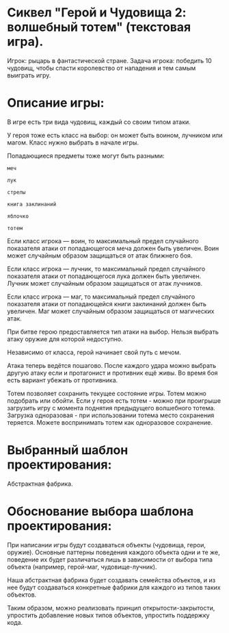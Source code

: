 # Сиквел "Герой и Чудовища 2: волшебный тотем" (текстовая игра).

Игрок: рыцарь в фантастической стране. Задача игрока: победить 10 чудовищ, чтобы спасти королевство от нападения и тем самым выиграть игру.


# Описание игры:

В игре есть три вида чудовищ, каждый со своим типом атаки.

У героя тоже есть класс на выбор: он может быть воином, лучником или магом. Класс нужно выбрать в начале игры.

Попадающиеся предметы тоже могут быть разными:

    меч

    лук

    стрелы

    книга заклинаний

    яблочко

    тотем

Если класс игрока — воин, то максимальный предел случайного показателя атаки от попадающегося меча должен быть увеличен. Воин может случайным образом защищаться от атак ближнего боя.

Если класс игрока — лучник, то максимальный предел случайного показателя атаки от попадающегося лука должен быть увеличен. Лучник может случайным образом защищаться от атак лучников.

Если класс игрока — маг, то максимальный предел случайного показателя атаки от попадающейся книги заклинаний должен быть увеличен. Маг может случайным образом защищаться от магических атак.

При битве герою предоставляется тип атаки на выбор. Нельзя выбрать атаку оружие для которой недоступно.

Независимо от класса, герой начинает свой путь с мечом.

Атака теперь ведётся пошагово. После каждого удара можно выбрать другую атаку если и протагонист и противник ещё живы. Во время боя есть вариант убежать от противника.

Тотем позволяет сохранить текущее состояние игры. Тотем можно подобрать или обойти. Если у героя есть тотем - можно при проигрыше загрузить игру с момента поднятия предыдущего волшебного тотема. Загрузка одноразовая - при использовании тотема место сохранения теряется. Можете воспринимать тотем как одноразовое сохранение.


# Выбранный шаблон проектирования:

Абстрактная фабрика.


# Обоснование выбора шаблона проектирования:

При написании игры будут создаваться объекты (чудовища, герои, оружие). Основные паттерны поведения каждого объекта одни и те же, поведение их будет различаться лишь в зависимости от выбора типа объекта (например, герой-маг, чудовище-лучник). 

Наша абстрактная фабрика будет создавать семейства объектов, и из нее будут создаваться конкретные фабрики для каждого из типов таких объектов. 

Таким образом, можно реализовать принцип открытости-закрытости, упростить добавление новых типов объектов, упростить поддержку кода.


